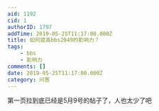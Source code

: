 ```yaml
---
aid: 1192
cid: 1
authorID: 1797
addTime: 2019-05-25T11:17:00.000Z
title: 如何提高bbs2049的影响力？
tags:
    - bbs
    - 影响力
comments: []
date: 2019-05-25T11:17:00.000Z
category: 问答
---
```


第一页拉到底已经是5月9号的帖子了，人也太少了吧
